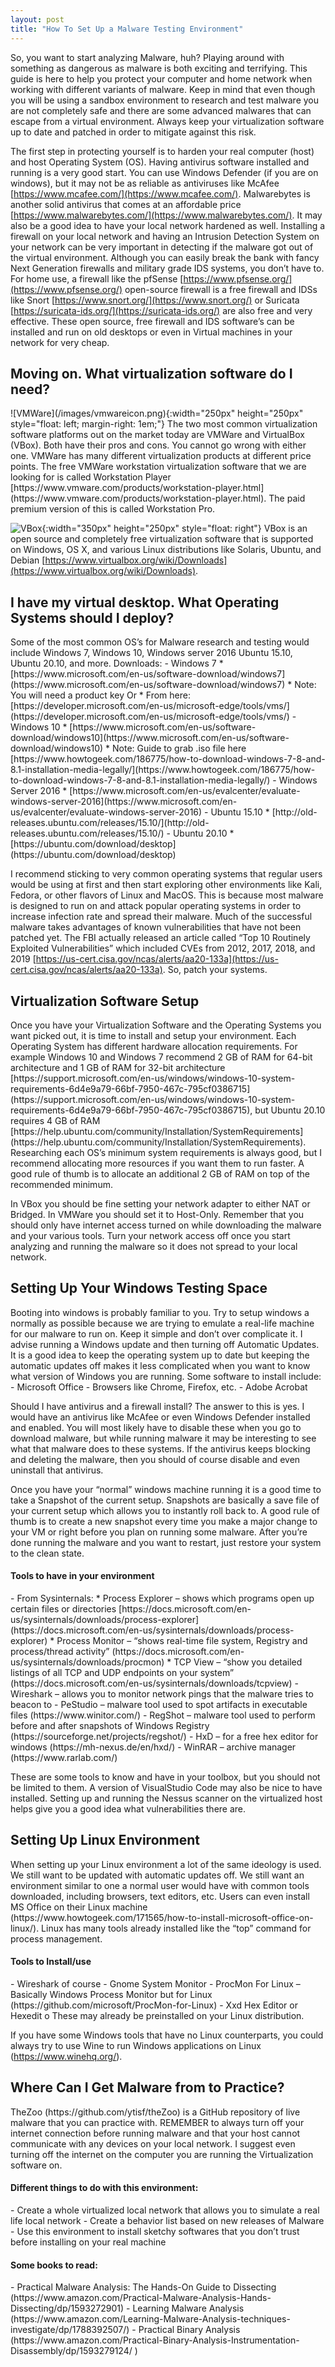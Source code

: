```yaml
---
layout: post
title: "How To Set Up a Malware Testing Environment"
---
```


So, you want to start analyzing Malware, huh? Playing around with something as dangerous as malware is both exciting and terrifying. This guide is here to help you protect your computer and home network when working with different variants of malware. Keep in mind that even though you will be using a sandbox environment to research and test malware you are not completely safe and there are some advanced malwares that can escape from a virtual environment. Always keep your virtualization software up to date and patched in order to mitigate against this risk. 

The first step in protecting yourself is to harden your real computer (host) and host Operating System (OS). Having antivirus software installed and running is a very good start. You can use Windows Defender (if you are on windows), but it may not be as reliable as antiviruses like McAfee [https://www.mcafee.com/](https://www.mcafee.com/). Malwarebytes is another solid antivirus that comes at an affordable price [https://www.malwarebytes.com/](https://www.malwarebytes.com/). It may also be a good idea to have your local network hardened as well. Installing a firewall on your local network and having an Intrusion Detection System on your network can be very important in detecting if the malware got out of the virtual environment. Although you can easily break the bank with fancy Next Generation firewalls and military grade IDS systems, you don’t have to. For home use, a firewall like the pfSense [https://www.pfsense.org/](https://www.pfsense.org/) open-source firewall is a free firewall and IDSs like Snort [https://www.snort.org/](https://www.snort.org/) or Suricata [https://suricata-ids.org/](https://suricata-ids.org/) are also free and very effective. These open source, free firewall and IDS software’s can be installed and run on old desktops or even in Virtual machines in your network for very cheap. 

<h2>Moving on. What virtualization software do I need?</h2>
![VMWare](/images/vmwareicon.png){:width="250px" height="250px" style="float: left; margin-right: 1em;"} 
The two most common virtualization software platforms out on the market today are VMWare and VirtualBox (VBox). Both have their pros and cons. You cannot go wrong with either one. VMWare has many different virtualization products at different price points. The free VMWare workstation virtualization software that we are looking for is called Workstation Player [https://www.vmware.com/products/workstation-player.html](https://www.vmware.com/products/workstation-player.html). The paid premium version of this is called Workstation Pro. 


![VBox](/images/virtualboxhero.jpg "VBox"){:width="350px" height="250px" style="float: right"} 
VBox is an open source and completely free virtualization software that is supported on Windows, OS X, and various Linux distributions like Solaris, Ubuntu, and Debian [https://www.virtualbox.org/wiki/Downloads](https://www.virtualbox.org/wiki/Downloads). 

<p>
 
 
 
 </p>
 
<h2>I have my virtual desktop. What Operating Systems should I deploy?</h2>
Some of the most common OS’s for Malware research and testing would include Windows 7, Windows 10, Windows server 2016 Ubuntu 15.10, Ubuntu 20.10, and more. Downloads:
  - Windows 7
      * [https://www.microsoft.com/en-us/software-download/windows7](https://www.microsoft.com/en-us/software-download/windows7)
      * Note: You will need a product key
      Or
      * From here: [https://developer.microsoft.com/en-us/microsoft-edge/tools/vms/](https://developer.microsoft.com/en-us/microsoft-edge/tools/vms/) 
  - Windows 10
      * [https://www.microsoft.com/en-us/software-download/windows10](https://www.microsoft.com/en-us/software-download/windows10) 
      * Note: Guide to grab .iso file here [https://www.howtogeek.com/186775/how-to-download-windows-7-8-and-8.1-installation-media-legally/](https://www.howtogeek.com/186775/how-to-download-windows-7-8-and-8.1-installation-media-legally/) 
  - Windows Server 2016
      * [https://www.microsoft.com/en-us/evalcenter/evaluate-windows-server-2016](https://www.microsoft.com/en-us/evalcenter/evaluate-windows-server-2016) 
  - Ubuntu 15.10
      * [http://old-releases.ubuntu.com/releases/15.10/](http://old-releases.ubuntu.com/releases/15.10/) 
  - Ubuntu 20.10
      * [https://ubuntu.com/download/desktop](https://ubuntu.com/download/desktop)

I recommend sticking to very common operating systems that regular users would be using at first and then start exploring other environments like Kali, Fedora, or other flavors of Linux and MacOS. This is because most malware is designed to run on and attack popular operating systems in order to increase infection rate and spread their malware. Much of the successful malware takes advantages of known vulnerabilities that have not been patched yet. The FBI actually released an article called “Top 10 Routinely Exploited Vulnerabilities” which included CVEs from 2012, 2017, 2018, and 2019 [https://us-cert.cisa.gov/ncas/alerts/aa20-133a](https://us-cert.cisa.gov/ncas/alerts/aa20-133a). So, patch your systems.

<h2>Virtualization Software Setup</h2>
Once you have your Virtualization Software and the Operating Systems you want picked out, it is time to install and setup your environment. Each Operating System has different hardware allocation requirements. For example Windows 10 and Windows 7 recommend 2 GB of RAM for 64-bit architecture and 1 GB of RAM for 32-bit architecture [https://support.microsoft.com/en-us/windows/windows-10-system-requirements-6d4e9a79-66bf-7950-467c-795cf0386715](https://support.microsoft.com/en-us/windows/windows-10-system-requirements-6d4e9a79-66bf-7950-467c-795cf0386715), but Ubuntu 20.10 requires 4 GB of RAM [https://help.ubuntu.com/community/Installation/SystemRequirements](https://help.ubuntu.com/community/Installation/SystemRequirements). Researching each OS’s minimum system requirements is always good, but I recommend allocating more resources if you want them to run faster. A good rule of thumb is to allocate an additional 2 GB of RAM on top of the recommended minimum. 

In VBox you should be fine setting your network adapter to either NAT or Bridged. In VMWare you should set it to Host-Only. Remember that you should only have internet access turned on while downloading the malware and your various tools. Turn your network access off once you start analyzing and running the malware so it does not spread to your local network.

<h2>Setting Up Your Windows Testing Space</h2>
Booting into windows is probably familiar to you. Try to setup windows a normally as possible because we are trying to emulate a real-life machine for our malware to run on. Keep it simple and don’t over complicate it. I advise running a Windows update and then turning off Automatic Updates. It is a good idea to keep the operating system up to date but keeping the automatic updates off makes it less complicated when you want to know what version of Windows you are running. Some software to install include:
  - Microsoft Office
  -	Browsers like Chrome, Firefox, etc.
  -	Adobe Acrobat

Should I have antivirus and a firewall install? The answer to this is yes. I would have an antivirus like McAfee or even Windows Defender installed and enabled. You will most likely have to disable these when you go to download malware, but while running malware it may be interesting to see what that malware does to these systems. If the antivirus keeps blocking and deleting the malware, then you should of course disable and even uninstall that antivirus. 

Once you have your “normal” windows machine running it is a good time to take a Snapshot of the current setup. Snapshots are basically a save file of your current setup which allows you to instantly roll back to. A good rule of thumb is to create a new snapshot every time you make a major change to your VM or right before you plan on running some malware. After you’re done running the malware and you want to restart, just restore your system to the clean state.

<h4>Tools to have in your environment</h4>
  - From Sysinternals:
      * Process Explorer – shows which programs open up certain files or directories [https://docs.microsoft.com/en-us/sysinternals/downloads/process-explorer](https://docs.microsoft.com/en-us/sysinternals/downloads/process-explorer) 
      * Process Monitor – “shows real-time file system, Registry and process/thread activity” (https://docs.microsoft.com/en-us/sysinternals/downloads/procmon) 
      * TCP View – “show you detailed listings of all TCP and UDP endpoints on your system” (https://docs.microsoft.com/en-us/sysinternals/downloads/tcpview)  
  -	Wireshark – allows you to monitor network pings that the malware tries to beacon to
  -	PeStudio – malware tool used to spot artifacts in executable files (https://www.winitor.com/) 
  -	RegShot – malware tool used to perform before and after snapshots of Windows Registry (https://sourceforge.net/projects/regshot/) 
  -	HxD – for a free hex editor for windows (https://mh-nexus.de/en/hxd/) 
  -	WinRAR – archive manager (https://www.rarlab.com/)

These are some tools to know and have in your toolbox, but you should not be limited to them. A version of VisualStudio Code may also be nice to have installed. 
Setting up and running the Nessus scanner on the virtualized host helps give you a good idea what vulnerabilities there are. 

<h2>Setting Up Linux Environment</h2>
When setting up your Linux environment a lot of the same ideology is used. We still want to be updated with automatic updates off. We still want an environment similar to one a normal user would have with common tools downloaded, including browsers, text editors, etc. Users can even install MS Office on their Linux machine (https://www.howtogeek.com/171565/how-to-install-microsoft-office-on-linux/). Linux has many tools already installed like the “top” command for process management. 

<h4>Tools to Install/use</h4>
  -	Wireshark of course
  -	Gnome System Monitor
  -	ProcMon For Linux – Basically Windows Process Monitor but for Linux (https://github.com/microsoft/ProcMon-for-Linux) 
  -	 Xxd Hex Editor or Hexedit 
      o	These may already be preinstalled on your Linux distribution.

If you have some Windows tools that have no Linux counterparts, you could always try to use Wine to run Windows applications on Linux (https://www.winehq.org/).

<h2>Where Can I Get Malware from to Practice?</h2>
TheZoo (https://github.com/ytisf/theZoo) is a GitHub repository of live malware that you can practice with. REMEMBER to always turn off your internet connection before running malware and that your host cannot communicate with any devices on your local network. I suggest even turning off the internet on the computer you are running the Virtualization software on.

<h4>Different things to do with this environment:</h4>
  -	Create a whole virtualized local network that allows you to simulate a real life local network
  -	Create a behavior list based on new releases of Malware
  -	Use this environment to install sketchy softwares that you don’t trust before installing on your real machine

<h4>Some books to read:</h4>
  -	Practical Malware Analysis: The Hands-On Guide to Dissecting (https://www.amazon.com/Practical-Malware-Analysis-Hands-Dissecting/dp/1593272901)
  -	Learning Malware Analysis (https://www.amazon.com/Learning-Malware-Analysis-techniques-investigate/dp/1788392507/) 
  -	Practical Binary Analysis (https://www.amazon.com/Practical-Binary-Analysis-Instrumentation-Disassembly/dp/1593279124/ )



